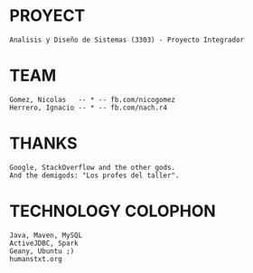 # PROYECT 
    
    Analisis y Diseño de Sistemas (3303) - Proyecto Integrador

# TEAM

    Gomez, Nicolas   -- * -- fb.com/nicogomez
    Herrero, Ignacio -- * -- fb.com/nach.r4

# THANKS

    Google, StackOverflow and the other gods.
    And the demigods: "Los profes del taller".

# TECHNOLOGY COLOPHON

    Java, Maven, MySQL
    ActiveJDBC, Spark
    Geany, Ubuntu ;)
	humanstxt.org

